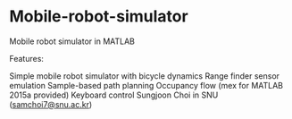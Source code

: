# Mobile-robot-simulator
Mobile robot simulator in MATLAB

Features:

Simple mobile robot simulator with bicycle dynamics
Range finder sensor emulation
Sample-based path planning
Occupancy flow (mex for MATLAB 2015a provided)
Keyboard control
Sungjoon Choi in SNU (samchoi7@snu.ac.kr)

